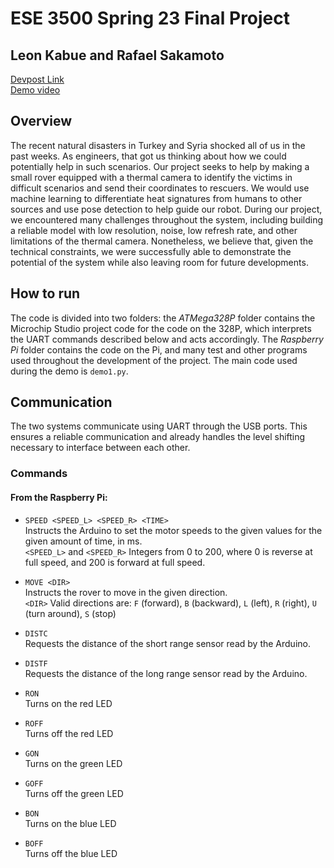 # ESE 3500 Spring 23 Final Project
## Leon Kabue and Rafael Sakamoto

[Devpost Link](https://devpost.com/software/532295) <br>
[Demo video](https://youtu.be/BgxkRdhByj0)

## Overview
The recent natural disasters in Turkey and Syria shocked all of us in the past weeks. As engineers, that got us thinking about how we could potentially help in such scenarios. 
Our project seeks to help by making a small rover equipped with a thermal camera to identify the victims in difficult scenarios and send their coordinates to rescuers. We would use machine learning to differentiate heat signatures from humans to other sources and use pose detection to help guide our robot.
During our project, we encountered many challenges throughout the system, including building a reliable model with low resolution, noise, low refresh rate, and other limitations of the thermal camera. Nonetheless, we believe that, given the technical constraints, we were successfully able to demonstrate the potential of the system while also leaving room for future developments.

## How to run

The code is divided into two folders: the _ATMega328P_ folder contains the Microchip Studio project code for the code on the 328P, which interprets the UART commands described below and acts accordingly. The _Raspberry Pi_ folder contains the code on the Pi, and many test and other programs used throughout the development of the project. The main code used during the demo is `demo1.py`. 

## Communication

The two systems communicate using UART through the USB ports. This ensures a reliable communication and already handles the level shifting necessary to interface between each other.

### Commands
#### From the Raspberry Pi:
- `SPEED <SPEED_L> <SPEED_R> <TIME>`<br>
    Instructs the Arduino to set the motor speeds to the given values for the given amount of time, in ms.<br>
    `<SPEED_L>` and `<SPEED_R>` Integers from 0 to 200, where 0 is reverse at full speed, and 200 is forward at full speed.

- `MOVE <DIR>`<br>
    Instructs the rover to move in the given direction.<br>
    `<DIR>` Valid directions are: `F` (forward), `B` (backward), `L` (left), `R` (right), `U` (turn around), `S` (stop)

- `DISTC` <br>
    Requests the distance of the short range sensor read by the Arduino.
    
- `DISTF` <br>
    Requests the distance of the long range sensor read by the Arduino.
    
- `RON` <br>
    Turns on the red LED    
    
- `ROFF` <br>
    Turns off the red LED    
    
- `GON` <br>
    Turns on the green LED    
    
- `GOFF` <br>
    Turns off the green LED
    
- `BON` <br>
    Turns on the blue LED    
    
- `BOFF` <br>
    Turns off the blue LED

